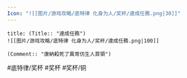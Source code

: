 ```yaml
---
Icon: "![[图片/游戏攻略/底特律 化身为人/奖杯/達成任務.png|30]]"
---
```

```ad-common-bronze-trophy
title: (Title:: "達成任務")
![[图片/游戏攻略/底特律 化身为人/奖杯/達成任務.png|100]]

(Comment:: "康納殺死了異常仿生人首領")
```

#底特律/奖杯 #奖杯 #奖杯/铜
